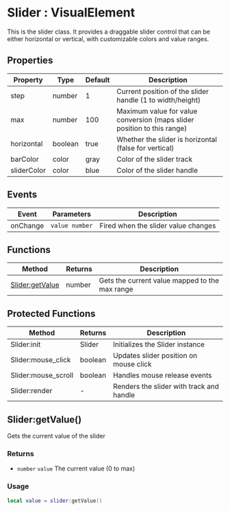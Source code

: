 # Slider : VisualElement
This is the slider class. It provides a draggable slider control that can be either horizontal or vertical,
with customizable colors and value ranges.

## Properties

|Property|Type|Default|Description|
|---|---|---|---|
|step|number|1|Current position of the slider handle (1 to width/height)
|max|number|100|Maximum value for value conversion (maps slider position to this range)
|horizontal|boolean|true|Whether the slider is horizontal (false for vertical)
|barColor|color|gray|Color of the slider track
|sliderColor|color|blue|Color of the slider handle

## Events

|Event|Parameters|Description|
|---|---|---|
|onChange|`value number`|Fired when the slider value changes|

## Functions

|Method|Returns|Description|
|---|---|---|
|[Slider:getValue](#slider-getvalue)|number|Gets the current value mapped to the max range


## Protected Functions

|Method|Returns|Description|
|---|---|---|
|Slider:init|Slider|Initializes the Slider instance
|Slider:mouse_click|boolean|Updates slider position on mouse click
|Slider:mouse_scroll|boolean|Handles mouse release events
|Slider:render|-|Renders the slider with track and handle

## Slider:getValue()
Gets the current value of the slider

### Returns
* `number` `value` The current value (0 to max)

### Usage
 ```lua
local value = slider:getValue()
```



